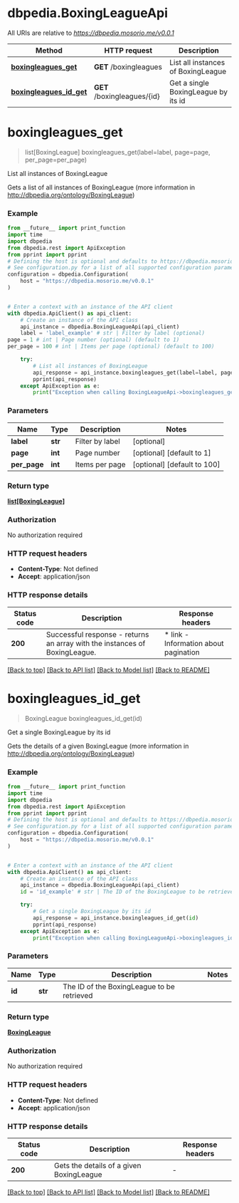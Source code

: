 # dbpedia.BoxingLeagueApi

All URIs are relative to *https://dbpedia.mosorio.me/v0.0.1*

Method | HTTP request | Description
------------- | ------------- | -------------
[**boxingleagues_get**](BoxingLeagueApi.md#boxingleagues_get) | **GET** /boxingleagues | List all instances of BoxingLeague
[**boxingleagues_id_get**](BoxingLeagueApi.md#boxingleagues_id_get) | **GET** /boxingleagues/{id} | Get a single BoxingLeague by its id


# **boxingleagues_get**
> list[BoxingLeague] boxingleagues_get(label=label, page=page, per_page=per_page)

List all instances of BoxingLeague

Gets a list of all instances of BoxingLeague (more information in http://dbpedia.org/ontology/BoxingLeague)

### Example

```python
from __future__ import print_function
import time
import dbpedia
from dbpedia.rest import ApiException
from pprint import pprint
# Defining the host is optional and defaults to https://dbpedia.mosorio.me/v0.0.1
# See configuration.py for a list of all supported configuration parameters.
configuration = dbpedia.Configuration(
    host = "https://dbpedia.mosorio.me/v0.0.1"
)


# Enter a context with an instance of the API client
with dbpedia.ApiClient() as api_client:
    # Create an instance of the API class
    api_instance = dbpedia.BoxingLeagueApi(api_client)
    label = 'label_example' # str | Filter by label (optional)
page = 1 # int | Page number (optional) (default to 1)
per_page = 100 # int | Items per page (optional) (default to 100)

    try:
        # List all instances of BoxingLeague
        api_response = api_instance.boxingleagues_get(label=label, page=page, per_page=per_page)
        pprint(api_response)
    except ApiException as e:
        print("Exception when calling BoxingLeagueApi->boxingleagues_get: %s\n" % e)
```

### Parameters

Name | Type | Description  | Notes
------------- | ------------- | ------------- | -------------
 **label** | **str**| Filter by label | [optional] 
 **page** | **int**| Page number | [optional] [default to 1]
 **per_page** | **int**| Items per page | [optional] [default to 100]

### Return type

[**list[BoxingLeague]**](BoxingLeague.md)

### Authorization

No authorization required

### HTTP request headers

 - **Content-Type**: Not defined
 - **Accept**: application/json

### HTTP response details
| Status code | Description | Response headers |
|-------------|-------------|------------------|
**200** | Successful response - returns an array with the instances of BoxingLeague. |  * link - Information about pagination <br>  |

[[Back to top]](#) [[Back to API list]](../README.md#documentation-for-api-endpoints) [[Back to Model list]](../README.md#documentation-for-models) [[Back to README]](../README.md)

# **boxingleagues_id_get**
> BoxingLeague boxingleagues_id_get(id)

Get a single BoxingLeague by its id

Gets the details of a given BoxingLeague (more information in http://dbpedia.org/ontology/BoxingLeague)

### Example

```python
from __future__ import print_function
import time
import dbpedia
from dbpedia.rest import ApiException
from pprint import pprint
# Defining the host is optional and defaults to https://dbpedia.mosorio.me/v0.0.1
# See configuration.py for a list of all supported configuration parameters.
configuration = dbpedia.Configuration(
    host = "https://dbpedia.mosorio.me/v0.0.1"
)


# Enter a context with an instance of the API client
with dbpedia.ApiClient() as api_client:
    # Create an instance of the API class
    api_instance = dbpedia.BoxingLeagueApi(api_client)
    id = 'id_example' # str | The ID of the BoxingLeague to be retrieved

    try:
        # Get a single BoxingLeague by its id
        api_response = api_instance.boxingleagues_id_get(id)
        pprint(api_response)
    except ApiException as e:
        print("Exception when calling BoxingLeagueApi->boxingleagues_id_get: %s\n" % e)
```

### Parameters

Name | Type | Description  | Notes
------------- | ------------- | ------------- | -------------
 **id** | **str**| The ID of the BoxingLeague to be retrieved | 

### Return type

[**BoxingLeague**](BoxingLeague.md)

### Authorization

No authorization required

### HTTP request headers

 - **Content-Type**: Not defined
 - **Accept**: application/json

### HTTP response details
| Status code | Description | Response headers |
|-------------|-------------|------------------|
**200** | Gets the details of a given BoxingLeague |  -  |

[[Back to top]](#) [[Back to API list]](../README.md#documentation-for-api-endpoints) [[Back to Model list]](../README.md#documentation-for-models) [[Back to README]](../README.md)

